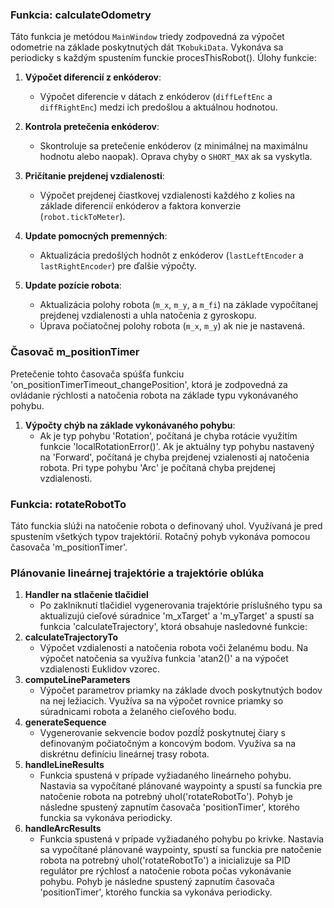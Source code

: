 ### Funkcia: calculateOdometry

Táto funkcia je metódou `MainWindow` triedy zodpovedná za výpočet odometrie na základe poskytnutých dát `TKobukiData`. Vykonáva sa periodicky s každým spustením funckie procesThisRobot(). Úlohy funkcie:

1. **Výpočet diferencií z enkóderov**:
   - Výpočet diferencie v dátach z enkóderov (`diffLeftEnc` a `diffRightEnc`) medzi ich predošlou a aktuálnou hodnotou.

2. **Kontrola pretečenia enkóderov**:
   - Skontroluje sa pretečenie enkóderov (z minimálnej na maximálnu hodnotu alebo naopak). Oprava chyby o `SHORT_MAX` ak sa vyskytla. 

3. **Pričítanie prejdenej vzdialenosti**:
   - Výpočet prejdenej čiastkovej vzdialenosti každého z kolies na základe diferencií enkóderov a faktora konverzie (`robot.tickToMeter`).

4. **Update pomocných premenných**:
   - Aktualizácia predošlých hodnôt z enkóderov (`lastLeftEncoder` a `lastRightEncoder`) pre ďalšie výpočty.

5. **Update pozície robota**:
   - Aktualizácia polohy robota (`m_x`, `m_y`, a `m_fi`) na základe vypočítanej prejdenej vzdialenosti a uhla natočenia z gyroskopu.
   - Úprava počiatočnej polohy robota (`m_x`, `m_y`) ak nie je nastavená.

### Časovač m_positionTimer

Pretečenie tohto časovača spúšťa funkciu 'on_positionTimerTimeout_changePosition', ktorá je zodpovedná za ovládanie rýchlosti a natočenia robota na základe typu vykonávaného pohybu.

1. **Výpočty chýb na základe vykonávaného pohybu**:
   - Ak je typ pohybu 'Rotation', počítaná je chyba rotácie využitím funkcie 'localRotationError()'. Ak je aktuálny typ pohybu nastavený na 'Forward', počítaná je chyba prejdenej vzialenosti aj natočenia robota. Pri type pohybu 'Arc' je počítaná chyba prejdenej vzdialenosti. 


### Funkcia: rotateRobotTo

Táto funckia slúži na natočenie robota o definovaný uhol. Využívaná je pred spustením všetkých typov trajektórií. Rotačný pohyb vykonáva pomocou časovača 'm_positionTimer'.

### Plánovanie lineárnej trajektórie a trajektórie oblúka

1. **Handler na stlačenie tlačidiel**
    - Po zaklniknutí tlačidiel vygenerovania trajektórie príslušného typu sa aktualizujú cieľové súradnice 'm_xTarget' a 'm_yTarget' a spustí sa funkcia 'calculateTrajectory', ktorá obsahuje nasledovné funkcie:
2. **calculateTrajectoryTo**
    - Výpočet vzdialenosti a natočenia robota voči želanému bodu. Na výpočet natočenia sa využíva funkcia 'atan2()' a na výpočet vzdialenosti Euklidov vzorec.
3. **computeLineParameters**
    - Výpočet parametrov priamky na základe dvoch poskytnutých bodov na nej ležiacich. Využíva sa na výpočet rovnice priamky so súradnicami robota a želaného cieľového bodu.
4. **generateSequence**
    - Vygenerovanie sekvencie bodov pozdĺž poskytnutej čiary s definovaným počiatočným a koncovým bodom. Využíva sa na diskrétnu definíciu lineárnej trasy robota.
5. **handleLineResults**
    - Funkcia spustená v prípade vyžiadaného lineárneho pohybu. Nastavia sa vypočítané plánované waypointy a spustí sa funckia pre natočenie robota na potrebný uhol('rotateRobotTo'). Pohyb je následne spustený zapnutím časovača 'positionTimer', ktorého funckia sa vykonáva periodicky.
6. **handleArcResults**
    - Funkcia spustená v prípade vyžiadaného pohybu po krivke. Nastavia sa vypočítané plánované waypointy, spustí sa funckia pre natočenie robota na potrebný uhol('rotateRobotTo') a inicializuje sa  PID regulátor pre rýchlosť a natočenie robota počas vykonávanie pohybu. Pohyb je následne spustený zapnutím časovača 'positionTimer', ktorého funckia sa vykonáva periodicky.








